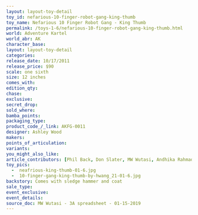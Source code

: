 ```yaml
---
layout: layout-toy-detail 
toy_id: nefarious-10-finger-robot-gang-king-thumb
toy_name: Nefarious 10 Finger Robot Gang - King Thumb
permalink: /toys-1-6/nefarious-10-finger-robot-gang-king-thumb.html
world: Adventure Kartel
world_abr: AK
character_base: 
layout: layout-toy-detail
categories: 
release_date: 10/17/2011
release_price: $90 
scale: one sixth
size: 12 inches
comes_with: 
edition_qty: 
chase: 
exclusive: 
secret_drop: 
sold_where: 
bamba_points: 
packaging_type: 
product_code_/_link: AKFG-0011
designer: Ashley Wood
makers: 
points_of_articulation: 
variants: 
you_might_also_like: 
article_contributors: [Phil Back, Don Slater, MW Wutasi, Andhika Rahmaditya, hwang_21]
toy_pics:
  -  neafrious-king-thumb-01-6.jpg
  -  10-finger-gang-king-thumb-by-hwang_21-01-6.jpg
backstory: Comes with sledge hammer and coat
sale_type: 
event_exclusive: 
event_details: 
source_doc: MW Wutasi - 3A spreadsheet - 01-15-2019
---
```

